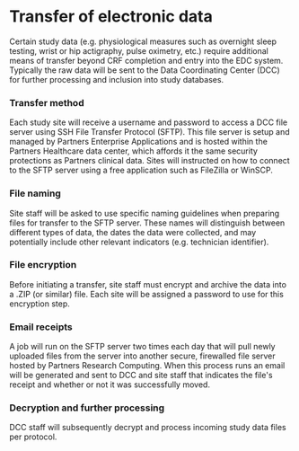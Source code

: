 Transfer of electronic data
===============

Certain study data (e.g. physiological measures such as overnight sleep testing, wrist or hip actigraphy, pulse oximetry, etc.) require additional means of transfer beyond CRF completion and entry into the EDC system. Typically the raw data will be sent to the Data Coordinating Center (DCC) for further processing and inclusion into study databases.

### Transfer method

Each study site will receive a username and password to access a DCC file server using SSH File Transfer Protocol (SFTP). This file server is setup and managed by Partners Enterprise Applications and is hosted within the Partners Healthcare data center, which affords it the same security protections as Partners clinical data. Sites will instructed on how to connect to the SFTP server using a free application such as FileZilla or WinSCP.

### File naming

Site staff will be asked to use specific naming guidelines when preparing files for transfer to the SFTP server. These names will distinguish between different types of data, the dates the data were collected, and may potentially include other relevant indicators (e.g. technician identifier).

### File encryption

Before initiating a transfer, site staff must encrypt and archive the data into a .ZIP (or similar) file. Each site will be assigned a password to use for this encryption step.

### Email receipts

A job will run on the SFTP server two times each day that will pull newly uploaded files from the server into another secure, firewalled file server hosted by Partners Research Computing. When this process runs an email will be generated and sent to DCC and site staff that indicates the file's receipt and whether or not it was successfully moved.

### Decryption and further processing

DCC staff will subsequently decrypt and process incoming study data files per protocol.
